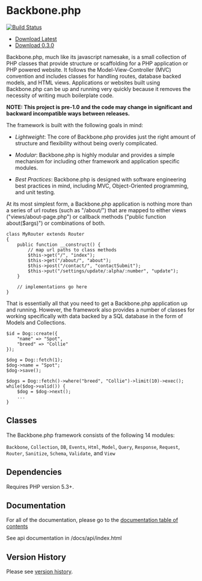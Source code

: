 Backbone.php
============

[![Build Status](https://travis-ci.org/jamesatracy/Backbone.php.png?branch=master)](https://travis-ci.org/jamesatracy/Backbone.php?branch=master)

* [Download Latest](https://github.com/jamesatracy/Backbone.php/archive/master.zip)
* [Download 0.3.0](https://github.com/jamesatracy/Backbone.php/releases/tag/0.3.0)

Backbone.php, much like its javascript namesake, is a small collection of PHP classes that provide structure or scaffolding for a PHP application or PHP powered website. It follows the Model-View-Controller (MVC) convention and includes classes for handling routes, database backed models, and HTML views. Applications or websites built using Backbone.php can be up and running very quickly because it removes the necessity of writing much boilerplate code.

**NOTE: This project is pre-1.0 and the code may change in significant and backward incompatible ways between releases.**

The framework is built with the following goals in mind:

* *Lightweight*: The core of Backbone.php provides just the right amount of structure and flexibility without being overly complicated.

* *Modular*: Backbone.php is highly modular and provides a simple mechanism for including other framework and application specific modules.

* *Best Practices*: Backbone.php is designed with software engineering best practices in mind, including MVC, Object-Oriented programming, and unit testing.

At its most simplest form, a Backbone.php application is nothing more than a series of url routes (such as "/about/") that are mapped to either views ("views/about-page.php") or callback methods ("public function about($args)") or combinations of both. 

	class MyRouter extends Router
	{
		public function __construct() {
			// map url paths to class methods
			$this->get("/", "index");
			$this->get("/about/", "about");
			$this->post("/contact/", "contactSubmit");
			$this->put("/settings/update/:alpha/:number", "update");
		}
		
		// implementations go here
	}

That is essentially all that you need to get a Backbone.php application up and running. However, the framework also provides a number of classes for working specifically with data backed by a SQL database in the form of Models and Collections.

	$id = Dog::create({
		"name" => "Spot",
		"breed" => "Collie"
	});
	
	$dog = Dog::fetch(1);
	$dog->name = "Spot";
	$dog->save();
	
	$dogs = Dog::fetch()->where("breed", "Collie")->limit(10)->exec();
	while($dog->valid()) {
		$dog = $dog->next();
		...
	}

Classes
-------

The Backbone.php framework consists of the following 14 modules: 

`Backbone`, `Collection`, `DB`, `Events`, `Html`, `Model`, `Query`, `Response`, `Request`, `Router`, `Sanitize`, `Schema`, `Validate`, and `View`

Dependencies
------------

Requires PHP version 5.3+. 
		
Documentation
-------------

For all of the documentation, please go to the [documentation table of contents](https://github.com/jamesatracy/Backbone.php/blob/master/docs/toc.md)

See api documentation in /docs/api/index.html

Version History
---------------

Please see [version history](https://github.com/jamesatracy/Backbone.php/blob/master/versions.md).
